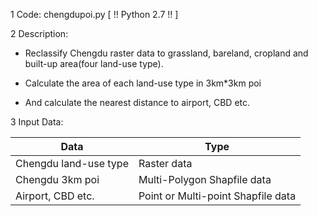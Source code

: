 1 Code: chengdupoi.py [ !! Python 2.7 !! ]

2 Description:

- Reclassify Chengdu raster data to grassland, bareland, cropland and built-up area(four land-use type).

- Calculate the area of each land-use type in 3km*3km poi

- And calculate the nearest distance to airport, CBD etc.

3 Input Data: 

| Data                  | Type                               |
| --------------------- | ---------------------------------- |
| Chengdu land-use type | Raster data                        |
| Chengdu 3km poi       | Multi-Polygon Shapfile data        |
| Airport, CBD etc.     | Point or Multi-point Shapfile data |

